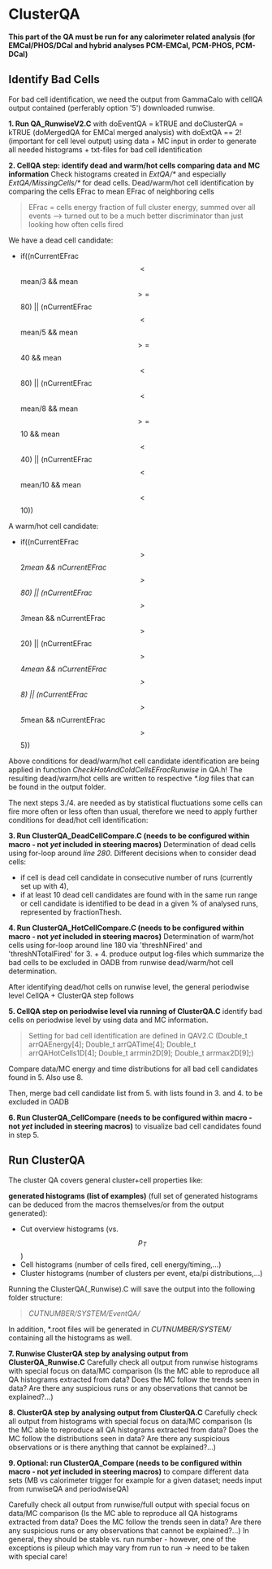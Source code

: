 # ClusterQA

**This part of the QA must be run for any calorimeter related analysis (for EMCal/PHOS/DCal and hybrid analyses PCM-EMCal, PCM-PHOS, PCM-DCal)**

## Identify Bad Cells

For bad cell identification, we need the output from GammaCalo with cellQA output contained (perferably option '5') downloaded runwise.

**1. Run QA_RunwiseV2.C** 
with doEventQA = kTRUE and doClusterQA = kTRUE (doMergedQA for EMCal merged analysis) with doExtQA == 2! (important for cell level output) using data + MC input in order to generate all needed histograms + txt-files for bad cell identification

**2. CellQA step: identify dead and warm/hot cells comparing data and MC information**
Check histograms created in _ExtQA/*_ and especially _ExtQA/MissingCells/*_ for dead cells. Dead/warm/hot cell identification by comparing the cells EFrac to mean EFrac of neighboring cells 

> EFrac = cells energy fraction of full cluster energy, summed over all events --> turned out to be a much better discriminator than just looking how often cells fired

We have a dead cell candidate:
* if((nCurrentEFrac$$<$$mean/3 && mean$$>=$$80) || (nCurrentEFrac$$<$$mean/5 && mean$$>=$$40 && mean$$<$$80) || (nCurrentEFrac$$<$$mean/8 && mean$$>=$$10 && mean$$<$$40) || (nCurrentEFrac$$<$$mean/10 && mean$$<$$10))

A warm/hot cell candidate:
* if((nCurrentEFrac$$>$$2*mean && nCurrentEFrac$$>$$80) || (nCurrentEFrac$$>$$3*mean && nCurrentEFrac$$>$$20) || (nCurrentEFrac$$>$$4*mean && nCurrentEFrac$$>$$8) || (nCurrentEFrac$$>$$5*mean && nCurrentEFrac$$>$$5))

Above conditions for dead/warm/hot cell candidate identification are being applied in function _CheckHotAndColdCellsEFracRunwise_ in QA.h! 
The resulting dead/warm/hot cells are written to respective _*.log_ files that can be found in the output folder. 

The next steps 3./4. are needed as by statistical fluctuations some cells can fire more often or less often than usual, therefore we need to apply further conditions for dead/hot cell identification:

**3. Run ClusterQA_DeadCellCompare.C (needs to be configured within macro - not _yet_ included in steering macros)**
Determination of dead cells using for-loop around _line 280_. 
Different decisions when to consider dead cells:
* if cell is dead cell candidate in consecutive number of runs (currently set up with 4), 
* if at least 10 dead cell candidates are found with in the same run range or cell candidate is identified to be dead in a given % of analysed runs, represented by fractionThesh.

**4. Run ClusterQA_HotCellCompare.C (needs to be configured within macro - not _yet_ included in steering macros)**
Determination of warm/hot cells using for-loop around line 180 via 'threshNFired' and 'threshNTotalFired' for 3. + 4. produce output log-files which summarize the bad cells to be excluded in OADB from runwise dead/warm/hot cell determination. 

After identifying dead/hot cells on runwise level, the general periodwise level CellQA + ClusterQA step follows

**5. CellQA step on periodwise level via running of ClusterQA.C**
identify bad cells on periodwise level by using data and MC information. 

> Setting for bad cell identification are defined in QAV2.C (Double\_t arrQAEnergy[4]; Double\_t arrQATime[4]; Double\_t arrQAHotCells1D[4]; Double\_t arrmin2D[9]; Double\_t arrmax2D[9];)

Compare data/MC energy and time distributions for all bad cell candidates found in 5. Also use 8. 

Then, merge bad cell candidate list from 5. with lists found in 3. and 4. to be excluded in OADB 

**6. Run ClusterQA_CellCompare (needs to be configured within macro - not _yet_ included in steering macros)**
to visualize bad cell candidates found in step 5.


## Run ClusterQA

The cluster QA covers general cluster+cell properties like:

**generated histograms (list of examples)** (full set of generated histograms can be deduced from the macros themselves/or from the output generated):
* Cut overview histograms (vs. $$p_T$$)
* Cell histograms (number of cells fired, cell energy/timing,...)
* Cluster histograms (number of clusters per event, eta/pi distributions,...)

Running the ClusterQA(_Runwise).C will save the output into the following folder structure: 
> _CUTNUMBER/SYSTEM/EventQA/_ 

In addition, *.root files will be generated in _CUTNUMBER/SYSTEM/_ containing all the histograms as well.

**7. Runwise ClusterQA step by analysing output from ClusterQA_Runwise.C**
Carefully check all output from runwise histograms with special focus on data/MC comparison (Is the MC able to reproduce all QA histograms extracted from data? Does the MC follow the trends seen in data? Are there any suspicious runs or any observations that cannot be explained?...)

**8. ClusterQA step by analysing output from ClusterQA.C** 
Carefully check all output from histograms with special focus on data/MC comparison (Is the MC able to reproduce all QA histograms extracted from data? Does the MC follow the distributions seen in data? Are there any suspicious observations or is there anything that cannot be explained?...)

**9. Optional: run ClusterQA_Compare (needs to be configured within macro - not _yet_ included in steering macros)**
to compare different data sets (MB vs calorimeter trigger for example for a given dataset; needs input from runwiseQA and periodwiseQA) 

Carefully check all output from runwise/full output with special focus on data/MC comparison (Is the MC able to reproduce all QA histograms extracted from data? Does the MC follow the trends seen in data? Are there any suspicious runs or any observations that cannot be explained?...) In general, they should be stable vs. run number - however, one of the exceptions is pileup which may vary from run to run -> need to be taken with special care!
